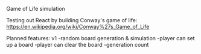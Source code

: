 Game of Life simulation

Testing out React by building Conway's game of life:
https://en.wikipedia.org/wiki/Conway%27s_Game_of_Life

Planned features:
v1
-random board generation & simulation
-player can set up a board
-player can clear the board
-generation count
